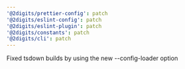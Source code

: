 ```yaml
---
'@2digits/prettier-config': patch
'@2digits/eslint-config': patch
'@2digits/eslint-plugin': patch
'@2digits/constants': patch
'@2digits/cli': patch
---
```


Fixed tsdown builds by using the new --config-loader option
